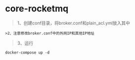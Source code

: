 # core-rocketmq
>1、创建conf目录，将broker.conf和plain_acl.yml放入其中
```
>2、注意修改broker.conf中的外网IP和其他IP地址
```
>3、运行
```
docker-compose up -d
